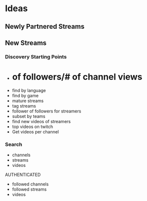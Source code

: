 Ideas
=====

## Newly Partnered Streams
## New Streams

### Discovery Starting Points
* # of followers/# of channel views
* find by language
* find by game
* mature streams
* tag streams
* follower of followers for streamers
* subset by teams
* find new videos of streamers
* top videos on twitch
* Get videos per channel

### Search
* channels
* streams
* videos

AUTHENTICATED
* followed channels
* followed streams
* videos
